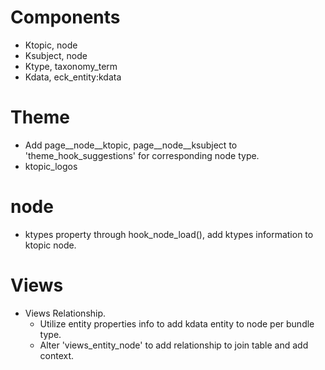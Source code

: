 Components
==========
* Ktopic, node<ktopic>
* Ksubject, node<ksubject>
* Ktype, taxonomy_term<ktype>
* Kdata, eck_entity:kdata

Theme
=====
* Add page__node__ktopic, page__node__ksubject to 'theme_hook_suggestions' for corresponding node type.
* ktopic_logos

node<ktopic>
============
* ktypes property through hook_node_load(), add ktypes information to ktopic node.

Views
=====
* Views Relationship.
  - Utilize entity properties info to add kdata entity to node<ktopic> per bundle type.
  - Alter 'views_entity_node' to add relationship to join table and add context.
